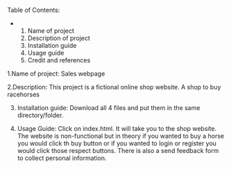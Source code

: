 Table of Contents:
- 1. Name of project
  2. Description of project
  3. Installation guide
  4. Usage guide
  5. Credit and references

1.Name of project: Sales webpage

2.Description: This project is a fictional online shop website. A shop to buy racehorses

3. Installation guide: Download all 4 files and put them in the same directory/folder.

4. Usage Guide:
   Click on index.html.
   It will take you to the shop website.
   The website is non-functional but in theory if you wanted to buy a horse you would click th buy button
   or if you wanted to login or register you would click those respect buttons.
   There is also a send feedback form to collect personal information.
   
